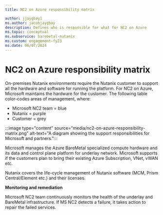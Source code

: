 ```yaml
---
title: NC2 on Azure responsibility matrix

author: jjaygbay1
ms.author: jacobjaygbay
description: Defines who is responsible for what for NC2 on Azure
ms.topic: conceptual
ms.subservice: baremetal-nutanix
ms.custom: engagement-fy23
ms.date: 06/07/2024
---
```


# NC2 on Azure responsibility matrix

On-premises Nutanix environments require the Nutanix customer to support all the hardware and software for running the platform. For NC2 on Azure, Microsoft maintains the hardware for the customer.
The following table color-codes areas of management, where:

* Microsoft NC2 team = blue
* Nutanix = purple
* Customer = grey

:::image type="content" source="media/nc2-on-azure-responsibility-matrix.png" alt-text="A diagram showing the support responsibilities for Microsoft and partners.":::

Microsoft manages the Azure BareMetal specialized compute hardware and its data and control plane platform for underlay network. Microsoft supports if the customers plan to bring their existing Azure Subscription, VNet, vWAN etc.

Nutanix covers the life-cycle management of Nutanix software (MCM, Prism Central/Element etc.) and their licenses.

**Monitoring and remediation**

Microsoft NC2 team continuously monitors the health of the underlay and BareMetal infrastructure. If MS NC2 detects a failure, it takes action to repair the failed services.